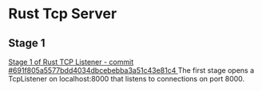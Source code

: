 # Rust Tcp Server

## Stage 1
[Stage 1 of Rust TCP Listener - commit #691f805a5577bdd4034dbcebebba3a51c43e81c4 ](https://github.com/iostate/rust-tcp-stream-server/commit/691f805a5577bdd4034dbcebebba3a51c43e81c4)
The first stage opens a TcpListener on localhost:8000 that listens to connections on port 8000. 